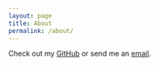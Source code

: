 ```yaml
---
layout: page
title: About
permalink: /about/
---
```


Check out my [GitHub](http://github.com/jackhkmatthews) or send me an [email](mailto:jack@jackhkmatthews.com).
